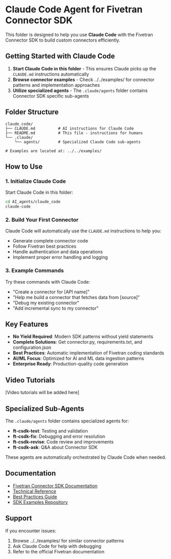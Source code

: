 # Claude Code Agent for Fivetran Connector SDK

This folder is designed to help you use **Claude Code** with the Fivetran Connector SDK to build custom connectors efficiently.

## Getting Started with Claude Code

1. **Start Claude Code in this folder** - This ensures Claude picks up the `CLAUDE.md` instructions automatically
2. **Browse connector examples** - Check ../../examples/ for connector patterns and implementation approaches
3. **Utilize specialized agents** - The `.claude/agents` folder contains Connector SDK specific sub-agents

## Folder Structure

```
claude_code/
├── CLAUDE.md          # AI instructions for Claude Code
├── README.md          # This file - instructions for humans
└── .claude/
    └── agents/        # Specialized Claude Code sub-agents

# Examples are located at: ../../examples/
```

## How to Use

### 1. Initialize Claude Code
Start Claude Code in this folder:
```bash
cd AI_agents/claude_code
claude-code
```

### 2. Build Your First Connector
Claude Code will automatically use the `CLAUDE.md` instructions to help you:
- Generate complete connector code
- Follow Fivetran best practices
- Handle authentication and data operations
- Implement proper error handling and logging

### 3. Example Commands
Try these commands with Claude Code:
- "Create a connector for [API name]"
- "Help me build a connector that fetches data from [source]"
- "Debug my existing connector"
- "Add incremental sync to my connector"

## Key Features

- **No Yield Required**: Modern SDK patterns without yield statements
- **Complete Solutions**: Get connector.py, requirements.txt, and configuration.json
- **Best Practices**: Automatic implementation of Fivetran coding standards
- **AI/ML Focus**: Optimized for AI and ML data ingestion patterns
- **Enterprise Ready**: Production-quality code generation

## Video Tutorials

[Video tutorials will be added here]

## Specialized Sub-Agents

The `.claude/agents` folder contains specialized agents for:
- **ft-csdk-test**: Testing and validation
- **ft-csdk-fix**: Debugging and error resolution
- **ft-csdk-revise**: Code review and improvements
- **ft-csdk-ask**: Q&A about Connector SDK

These agents are automatically orchestrated by Claude Code when needed.

## Documentation

- [Fivetran Connector SDK Documentation](https://fivetran.com/docs/connector-sdk)
- [Technical Reference](https://fivetran.com/docs/connector-sdk/technical-reference)
- [Best Practices Guide](https://fivetran.com/docs/connector-sdk/best-practices)
- [SDK Examples Repository](https://github.com/fivetran/fivetran_connector_sdk/tree/main/examples)

## Support

If you encounter issues:
1. Browse ../../examples/ for similar connector patterns
2. Ask Claude Code for help with debugging
3. Refer to the official Fivetran documentation